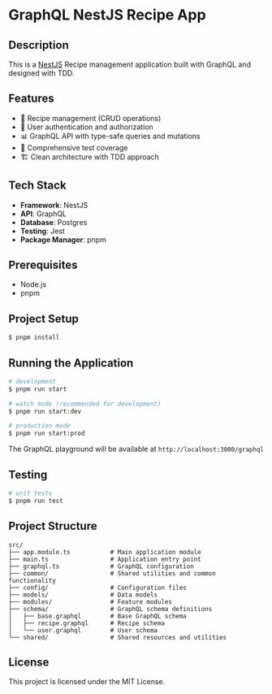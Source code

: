 # GraphQL NestJS Recipe App

## Description

This is a [NestJS](https://github.com/nestjs/nest) Recipe management application built with GraphQL and designed with TDD.

## Features

- 🍳 Recipe management (CRUD operations)
- 🔐 User authentication and authorization
- 📊 GraphQL API with type-safe queries and mutations
- 🧪 Comprehensive test coverage
- 🏗️ Clean architecture with TDD approach

## Tech Stack

- **Framework**: NestJS
- **API**: GraphQL
- **Database**: Postgres
- **Testing**: Jest
- **Package Manager**: pnpm

## Prerequisites

- Node.js
- pnpm

## Project Setup

```bash
$ pnpm install
```

## Running the Application

```bash
# development
$ pnpm run start

# watch mode (recommended for development)
$ pnpm run start:dev

# production mode
$ pnpm run start:prod
```

The GraphQL playground will be available at `http://localhost:3000/graphql`

## Testing

```bash
# unit tests
$ pnpm run test
```

## Project Structure

```
src/
├── app.module.ts           # Main application module
├── main.ts                 # Application entry point
├── graphql.ts              # GraphQL configuration
├── common/                 # Shared utilities and common functionality
├── config/                 # Configuration files
├── models/                 # Data models
├── modules/                # Feature modules
├── schema/                 # GraphQL schema definitions
│   ├── base.graphql        # Base GraphQL schema
│   ├── recipe.graphql      # Recipe schema
│   └── user.graphql        # User schema
└── shared/                 # Shared resources and utilities
```

## License

This project is licensed under the MIT License.